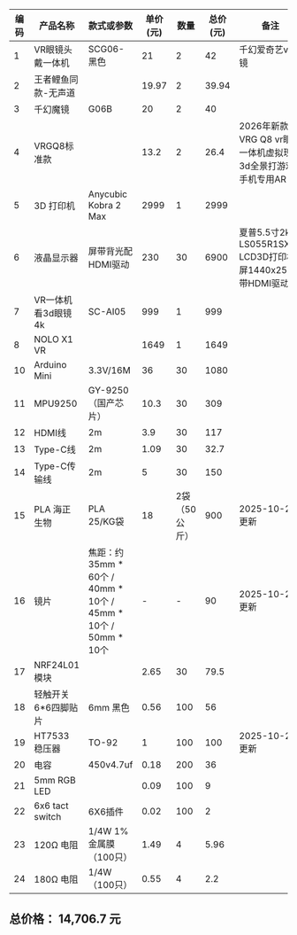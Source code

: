 | 编码 | 产品名称 | 款式或参数 | 单价(元) | 数量 | 总价(元) | 备注 | 网址 |
|------|------------|-------------|-----------|--------|-----------|-------|-------|
| 1 | VR眼镜头戴一体机 | SCG06-黑色 | 21 | 2 | 42 | 千幻爱奇艺vr眼镜 | [Link](https://detail.1688.com/offer/565129768848.html?spm=a26352.13672862.offerlist.21.1633505efEKHp7&offerId=565129768848&sortType=&pageId=&abBizDataType=cbuOffer&trace_log=normal&uuid=8287c4d9a57d4f8d8b98d7a73e3d0d7c&skuId=3579170297442&forcePC=1758121755837) |
| 2 | 王者鲤鱼同款-无声道 |  | 19.97 | 2 | 39.94 |  | [Link](https://detail.1688.com/offer/945092303702.html?spm=a26352.13672862.offerlist.26.1633505efEKHp7&offerId=945092303702&sortType=&pageId=&abBizDataType=cbuOffer&hotSaleSkuId=5888214216871&trace_log=normal&uuid=8287c4d9a57d4f8d8b98d7a73e3d0d7c&forcePC=1758121908270) |
| 3 | 千幻魔镜 | G06B | 20 | 2 | 40 |  | [Link](https://detail.1688.com/offer/785886521499.html?spm=a26352.13672862.offerlist.99.1633505efEKHp7&offerId=785886521499&sortType=&pageId=&abBizDataType=cbuOffer&hotSaleSkuId=5969727190792&trace_log=normal&uuid=8287c4d9a57d4f8d8b98d7a73e3d0d7c&forcePC=1758122064391) |
| 4 | VRGQ8标准款 |  | 13.2 | 2 | 26.4 | 2026年新款VRG Q8 vr眼镜一体机虚拟现实3d全景打游戏手机专用AR | [Link](https://detail.1688.com/offer/954181581573.html?spm=a26352.13672862.offerlist.123.1633505efEKHp7&offerId=954181581573&sortType=&pageId=&abBizDataType=cbuOffer&hotSaleSkuId=5875993477981&trace_log=normal&uuid=8287c4d9a57d4f8d8b98d7a73e3d0d7c&forcePC=1758122197448) |
| 5 | 3D 打印机 | Anycubic Kobra 2 Max | 2999 | 1 | 2999 |  | [Link](https://detail.1688.com/offer/897990354771.html?spm=a26352.13672862.offerlist.23.55da5f9dXOb91r&offerId=897990354771&sortType=&pageId=&abBizDataType=cbuOffer&trace_log=normal&uuid=7adf8bfffc2f48be812f7436a6fd55f1&skuId=5753378777628&forcePC=1758122620137) |
| 6 | 液晶显示器 | 屏带背光配HDMI驱动 | 230 | 30 | 6900 | 夏普5.5寸2k屏LS055R1SX04 LCD3D打印机屏1440x2560带HDMI驱动板 | [Link](https://detail.1688.com/offer/846190321374.html?spm=a26352.13672862.offerlist.62.68707444ReePKd&offerId=846190321374&sortType=&pageId=&abBizDataType=cbuOffer&trace_log=normal&uuid=63abb40abb75441b8e3569d9e6132251&skuId=5794517942523&forcePC=1758035983985) |
| 7 | VR一体机看3d眼镜4k | SC-AI05 | 999 | 1 | 999 |  | [Link](https://detail.1688.com/offer/599771814018.html?spm=a26352.13672862.offerlist.62.5b867180DgGMMW&offerId=599771814018&sortType=&pageId=&abBizDataType=cbuOffer&trace_log=normal&uuid=30f937671ee24dcc8b91fbf200e3d6fe&skuId=4187878693498&forcePC=1758290473194) |
| 8 | NOLO X1 VR |  | 1649 | 1 | 1649 |  | [Link](https://detail.1688.com/offer/623420432730.html?spm=a26352.13672862.offerlist.88.5d465764rkCZ9k&offerId=623420432730&sortType=&pageId=&abBizDataType=cbuOffer&trace_log=normal&uuid=1b5993d817cd49cba0fe4cff3ae7b5d1&skuId=-1&forcePC=1758291769034) |
| 10 | Arduino Mini | 3.3V/16M | 36 | 30 | 1080 |  | [Link](https://detail.1688.com/offer/584864809250.html?spm=a26352.13672862.offerlist.40.2e15755eQyjbBK&offerId=584864809250&sortType=&pageId=&abBizDataType=cbuOffer&trace_log=normal&uuid=7e176a390b4f48dda280e91461b1908a&skuId=4929894890302&forcePC=1758120820498) |
| 11 | MPU9250 | GY-9250（国产芯片） | 10.3 | 30 | 309 |  | [Link](https://detail.1688.com/offer/820900585332.html?spm=a26352.13672862.offerlist.21.264756b3usYc3b&offerId=820900585332&sortType=&pageId=&abBizDataType=cbuOffer&hotSaleSkuId=6091578827165&trace_log=normal&uuid=1db7f3bebf4d4c2db7f408b0947322f1&forcePC=1758121045658) |
| 12 | HDMI线 | 2m | 3.9 | 30 | 117 |  | [Link](https://detail.1688.com/offer/671648034652.html?spm=a26352.13672862.offerlist.4.47a219b2mplMdz&offerId=671648034652&sortType=&pageId=&abBizDataType=cbuOffer&hotSaleSkuId=5909727159305&trace_log=normal&uuid=35485dcf0a8a4b28b0e40ae02013a345&forcePC=1758036388353) |
| 13 | Type-C线 | 2m | 1.09 | 30 | 32.7 |  | [Link](https://detail.1688.com/offer/959302761956.html?spm=a26352.13672862.offerlist.14.172756511urUBt&offerId=959302761956&sortType=&pageId=&abBizDataType=cbuOffer&hotSaleSkuId=5888907513289&trace_log=normal&uuid=69a31faf22ec4c6cbcb6f3679def240e&forcePC=1758035818070) |
| 14 | Type-C传输线 | 2m | 5 | 30 | 150 |  | [Link](https://detail.1688.com/offer/750440335303.html?spm=a26352.13672862.offerlist.4.76f819ac7VDJDB&offerId=750440335303&sortType=&pageId=&abBizDataType=cbuOffer&hotSaleSkuId=5880186455552&trace_log=normal&uuid=1bbd19142eec45e79a4a10a2bdd6d998&forcePC=1758704245626) |
| 15 | PLA 海正生物 | PLA 25/KG袋 | 18 | 2袋（50公斤） | 900 | 2025-10-27 更新 | [Link](https://detail.1688.com/offer/874828377227.html?spm=a26352.13672862.offerlist.1.2ada2f97Ou37jb) |
| 16 | 镜片 | 焦距：约35mm * 60个 / 40mm * 10个 / 45mm * 10个 / 50mm * 10个 | - | - | 90 | 2025-10-27 更新 | [Link](https://detail.1688.com/offer/713743706481.html?spm=a26352.13672862.offerlist.64.5f9d1e62cpY12m) |
| 17 | NRF24L01模块 |  | 2.65 | 30 | 79.5 |  | [Link](https://detail.1688.com/offer/44471604835.html?spm=a26352.13672862.offerlist.1.6b7b2a936AG7Iv) |
| 18 | 轻触开关6*6四脚贴片 | 6mm 黑色 | 0.56 | 100 | 56 |  | [Link](https://detail.1688.com/offer/848235916708.html?spm=a26352.13672862.offerlist.1.95481e62Z8TcyW) |
| 19 | HT7533 稳压器 | TO-92 | 1 | 100 | 100 | 2025-10-27 更新 | [Link](https://detail.1688.com/offer/623594516015.html?spm=a26352.13672862.offerlist.13.e8981e62JtjSnK&offerId=623594516015&sortType=&pageId=&abBizDataType=cbuOffer&trace_log=normal&uuid=42c6417e0b37477b8695517f9ebda371&skuId=4860359709581&forcePC=1760967386600) |
| 20 | 电容 | 450v4.7uf | 0.18 | 200 | 36 |  | [Link](https://m.1688.com/offer/918113907682.html) |
| 21 | 5mm RGB LED |  | 0.09 | 100 | 9 |  | [Link](http://detail.m.1688.com/page/index.html?offerId=691272451848) |
| 22 | 6x6 tact switch | 6X6插件 | 0.02 | 100 | 2 |  | [Link](https://detail.1688.com/offer/754521721436.html) |
| 23 | 120Ω 电阻 | 1/4W 1%金属膜（100只） | 1.49 | 4 | 5.96 |  | [Link](https://detail.1688.com/offer/624504299937.html) |
| 24 | 180Ω 电阻 | 1/4W（100只） | 0.55 | 4 | 2.2 |  | [Link](https://detail.1688.com/offer/706875831515.html) |

## 总价格： **14,706.7 元**
